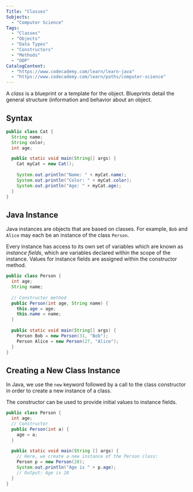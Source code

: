```yaml
---
Title: "Classes"
Subjects:
  - "Computer Science"
Tags: 
  - "Classes"
  - "Objects"
  - "Data Types"
  - "Constructors"
  - "Methods"
  - "OOP"
CatalogContent:
  - "https://www.codecademy.com/learn/learn-java"
  - "https://www.codecademy.com/learn/paths/computer-science"
---
```


A _class_ is a blueprint or a template for the object. Blueprints detail the general structure (information and behavior about an object.

## Syntax

```java
public class Cat {
  String name;
  String color;
  int age;

  public static void main(String[] args) {
    Cat myCat = new Cat();
    
    System.out.println("Name: " + myCat.name);
    System.out.println("Color: " + myCat.color);
    System.out.println("Age: " + myCat.age);
  }
}
```

## Java Instance

Java instances are objects that are based on classes. For example, `Bob` and `Alice` may each be an instance of the class `Person`.

Every instance has access to its own set of variables which are known as *instance fields*, which are variables declared within the scope of the instance. Values for instance fields are assigned within the constructor method.

```java
public class Person {
  int age;
  String name;
  
  // Constructor method
  public Person(int age, String name) {
    this.age = age;
    this.name = name;
  }
  
  public static void main(String[] args) {
    Person Bob = new Person(31, "Bob");
    Person Alice = new Person(27, "Alice");
  }
}
```

## Creating a New Class Instance

In Java, we use the `new` keyword followed by a call to the class constructor in order to create a new instance of a class.

The constructor can be used to provide initial values to instance fields.

```java
public class Person {
  int age;
  // Constructor
  public Person(int a) {
    age = a;
  }
  
  public static void main(String [] args) {
    // Here, we create a new instance of the Person class:
    Person p = new Person(28);
    System.out.println("Age is " + p.age); 
    // Output: Age is 28
  }
}
```
